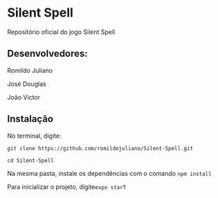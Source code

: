 # Silent Spell
 Repositório oficial do jogo Silent Spell
## Desenvolvedores: 
 Romildo Juliano
 
 José Douglas
 
 João Victor

## Instalação
No terminal, digite:

`git clone https://github.com/romildojuliano/Silent-Spell.git`

`cd Silent-Spell`

Na mesma pasta, instale os dependências com o comando `npm install`

Para inicializar o projeto, digite`expo starT`
